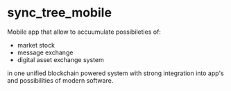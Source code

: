 # sync_tree_mobile

Mobile app that allow to accuumulate possibileties of:
- market stock
- message exchange
- digital asset exchange system

in one unified blockchain powered system with strong integration into app's and possibilities of modern software.
